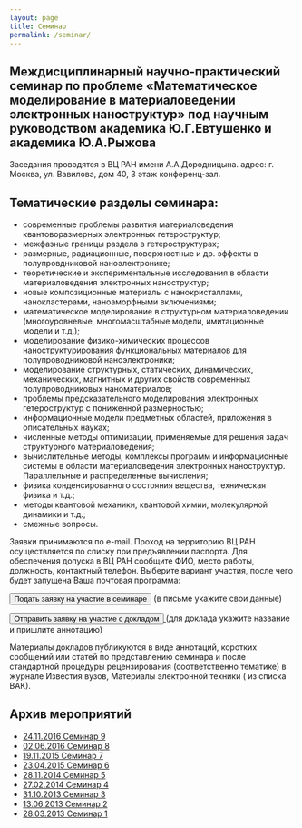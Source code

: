 ```yaml
---
layout: page
title: Семинар
permalink: /seminar/
---
```


## Междисциплинарный научно-практический семинар по проблеме «Математическое моделирование в материаловедении электронных наноструктур» под научным руководством академика Ю.Г.Евтушенко и академика Ю.А.Рыжова

Заседания проводятся в ВЦ РАН имени А.А.Дородницына. адрес: г. Москва, ул. Вавилова, дом 40, 3 этаж конференц-зал.

## Тематические разделы семинара:

* современные проблемы развития материаловедения квантоворазмерных электронных гетероструктур;
* межфазные границы раздела в гетероструктурах;
* размерные, радиационные, поверхностные и др. эффекты в полупровдниковой наноэлектронике;
* теоретические и экспериментальные исследования в области материаловедения электронных наноструктур;
* новые композиционные материалы с нанокристаллами, нанокластерами, наноаморфными включениями;
* математическое моделирование в структурном материаловедении (многоуровневые, многомасштабные модели, имитационные модели и т.д.);
* моделирование физико-химических процессов наноструктурирования функциональных материалов для полупроводниковой наноэлектроники;
* моделирование структурных, статических, динамических, механических, магнитных и других свойств современных полупроводниковых наноматериалов;
* проблемы предсказательного моделирования электронных гетероструктур с пониженной размерностью;
* информационные модели предметных областей, приложения в описательных науках;
* численные методы оптимизации, применяемые для решения задач структурного материаловедения;
* вычислительные методы, комплексы программ и информационные системы в области материаловедения электронных наноструктур. Параллельные и распределенные вычисления;
* физика конденсированного состояния вещества, техническая физика и т.д.;
* методы квантовой механики, квантовой химии, молекулярной динамики и т.д.;
* смежные вопросы.

Заявки принимаются по e-mail. Проход на территорию ВЦ РАН осуществляется по списку при предъявлении паспорта. Для обеспечения допуска в ВЦ РАН сообщите ФИО, место работы, должность, контактный телефон. Выберите вариант участия, после чего будет запущена Ваша почтовая программа:

<a href="mailto:matmodel2013@gmail.com?subject=Seminar"><button type="submit" name="" value="" width="300px" class="submitcsbutton">Подать заявку на участие в семинаре</button></a>
(в письме укажите свои данные)

<a href="mailto:matmodel2013@gmail.com?subject=Seminar speech"><button type="submit" name="" value="" class="submitcsbutton">Отправить заявку на участие с докладом </button>
</a>
(для доклада укажите название и пришлите аннотацию)

Материалы докладов публикуются в виде аннотаций, коротких сообщений или статей по представлению семинара и после стандартной процедуры рецензирования (соответственно тематике) в журнале Известия вузов, Материалы электронной техники ( из списка ВАК).

## Архив мероприятий

* [24.11.2016 Семинар 9](../seminars/seminar9.html)
* [02.06.2016 Семинар 8](../seminars/seminar8.html)
* [19.11.2015 Семинар 7](../seminars/seminar7.html)
* [23.04.2015 Семинар 6](../seminars/seminar6.html)
* [28.11.2014 Семинар 5](../seminars/seminar5.html)
* [27.02.2014 Семинар 4](../seminars/seminar4.html)
* [31.10.2013 Семинар 3](../seminars/seminar3.html)
* [13.06.2013 Семинар 2](../seminars/seminar2.html)
* [28.03.2013 Семинар 1](../seminars/seminar1.html)
